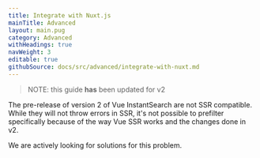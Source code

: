 ```yaml
---
title: Integrate with Nuxt.js
mainTitle: Advanced
layout: main.pug
category: Advanced
withHeadings: true
navWeight: 3
editable: true
githubSource: docs/src/advanced/integrate-with-nuxt.md
---
```


> NOTE: this guide **has** been updated for v2

The pre-release of version 2 of Vue InstantSearch are not SSR compatible. While they will not throw errors in SSR, it's not possible to prefilter specifically because of the way Vue SSR works and the changes done in v2. 

We are actively looking for solutions for this problem.
